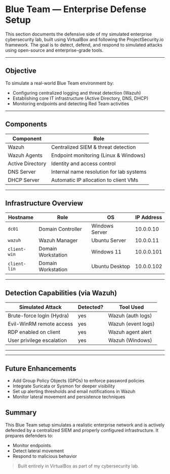 #  Blue Team — Enterprise Defense Setup

This section documents the defensive side of my simulated enterprise cybersecurity lab, built using VirtualBox and following the ProjectSecurity.io framework. The goal is to detect, defend, and respond to simulated attacks using open-source and enterprise-grade tools.

---

##  Objective

To simulate a real-world Blue Team environment by:
- Configuring centralized logging and threat detection (Wazuh)
- Establishing core IT infrastructure (Active Directory, DNS, DHCP)
- Monitoring endpoints and detecting Red Team activities

---

## Components

| Component           | Role                                      |
|---------------------|-------------------------------------------|
| Wazuh               | Centralized SIEM & threat detection       |
| Wazuh Agents        | Endpoint monitoring (Linux & Windows)     |
| Active Directory    | Identity and access control               |
| DNS Server          | Internal name resolution for lab systems  |
| DHCP Server         | Automatic IP allocation to client VMs     |

---

##  Infrastructure Overview

| Hostname     | Role                | OS               | IP Address   |
|--------------|---------------------|------------------|--------------|
| `dc01`       | Domain Controller   | Windows Server   | 10.0.0.10    |
| `wazuh`      | Wazuh Manager       | Ubuntu Server    | 10.0.0.11    |
| `client-win` | Domain Workstation  | Windows 11       | 10.0.0.101   |
| `client-lin` | Domain Workstation  | Ubuntu Desktop   | 10.0.0.102   |

---

##  Detection Capabilities (via Wazuh)

| Simulated Attack              | Detected? | Tool Used        |
|-------------------------------|-----------|------------------|
| Brute-force login (Hydra)     |   yes     | Wazuh (auth logs) |
| Evil-WinRM remote access      |   yes     | Wazuh (event logs)|
| RDP enabled on client         |   yes     | Wazuh agent alert |
| User privilege escalation     |   yes     | Wazuh (Windows)   |

---
---

##  Future Enhancements

- Add Group Policy Objects (GPOs) to enforce password policies
- Integrate Suricata or Sysmon for deeper visibility
- Set up alerting thresholds and email notifications in Wazuh
- Monitor lateral movement and persistence techniques


##  Summary

This Blue Team setup simulates a realistic enterprise network and is actively defended by a centralized SIEM and properly configured infrastructure. It prepares defenders to:
- Monitor endpoints
- Detect lateral movement
- Respond to malicious behavior

>  Built entirely in VirtualBox as part of my cybersecurity lab.
